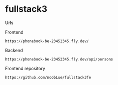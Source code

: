 # fullstack3

Urls

Frontend
```
https://phonebook-be-23452345.fly.dev/
```

Backend
```
https://phonebook-be-23452345.fly.dev/api/persons
```

Frontend repository
```
https://github.com/noobLue/fullstack3fe
```
